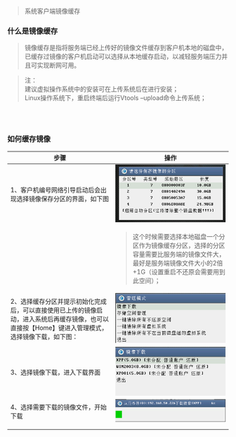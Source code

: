 <blockquote class="info">
	系统客户端镜像缓存
</blockquote>

### 什么是镜像缓存
>镜像缓存是指将服务端已经上传好的镜像文件缓存到客户机本地的磁盘中，已缓存过镜像的客户机启动可以选择从本地缓存启动，以减轻服务端压力并且可实现断网可用。
> 
<blockquote class="danger">
注：<br>建议虚拟操作系统中的安装可在上传系统后在进行安装；<br>
Linux操作系统下，重启终端后运行Vtools –upload命令上传系统；
</blockquote>

<br><br>
### 如何缓存镜像 

|步骤|操作|
|--|--|
|1、客户机编号网络引导启动后会出现选择镜像保存分区的界面，如下图|![](../images/screenshot_1526021264496.png)|
||<blockquote class="success">这个时候需要选择本地磁盘一个分区作为镜像缓存分区，选择的分区容量需要比服务端的镜像文件大，最好是服务端镜像文件大小的2倍+1G（设置重启不还原会需要用到此空间）；</blockquote>|
|2、选择缓存分区并提示初始化完成后，可以直接使用已上传的镜像启动，进入系统后再缓存镜像，也可以直接按【Home】键进入管理模式，选择镜像下载，如下图：|![](../images/screenshot_1526021378036.png)|
|3、选择镜像下载，进入下载界面|![](../images/screenshot_1526021430612.png)|
|4、选择需要下载的镜像文件，开始下载|![](../images/screenshot_1526021455736.png)|
|||
|||